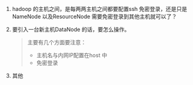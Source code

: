 







1. hadoop 的主机之间，是每两两主机之间都要配置ssh 免密登录，还是只是 NameNode 以及ResourceNode 需要免密登录到其他主机就可以了？

2. 要引入一台新主机DataNode 的话，要怎么操作。

   > 主要有几个方面要注意：
   >
   > - 主机名与内网IP配置在host 中
   > - 免密登录

3. 其他





